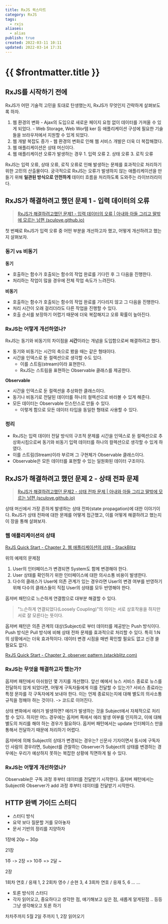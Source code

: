 ```yaml
---
title: RxJS 퀵스타트
category: RxJS
tags:
  - rxjs
aliases:
  - alias
publish: true
created: 2022-03-11 10:11
updated: 2022-03-14 17:31
---
```


# {{ $frontmatter.title }}

## RxJS를 시작하기 전에

RxJS가 어떤 기술적 고민을 토대로 탄생했는지, RxJS가 무엇인지 간략하게 살펴보도록 하자.

1. 웹 환경의 변화 - Ajax의 도입으로 새로운 페이지 요청 없이 데이터를 가져올 수 있게 되었다. - Web Storage, Web Wor템
   ker 등 애플리케이션 구성에 필요한 기술들을 브라우저에서 지원할 수 있게 되었다.
2. 웹 개발 복잡도 증가 - 웹 환경의 변화로 인해 웹 서비스 개발은 더욱 더 복잡해졌다.
3. 웹 애플리케이션은 상태 머신이다.
4. 웹 애플리케이션 오류가 발생하는 경우 1. 입력 오류 2. 상태 오류 3. 로직 오류

RxJS는 입력 오류, 상태 오류, 로직 오류로 인해 발생하는 문제를 효과적으로 처리하기 위한 고민의 산출물이다. 궁극적으로 RxJS는 오류가 발생하지 않는 애플리케이션을 만들기 위해 **일관된 방식으로 안전하게** 데이터 흐름을 처리하도록 도와주는 라이브러리이다.

## RxJS가 해결하려고 했던 문제 1 - 입력 데이터의 오류

> [RxJS가 해결하려고했던 문제1 - 입력 데이터의 오류 | 아내와 아들 그리고 딸밖에 모르는 남편 (sculove.github.io)](https://sculove.github.io/post/rxjsbook1/)

첫 번째로 RxJS가 입력 오류 중 어떤 부분을 개선하고자 했고, 어떻게 개선하려고 했는지 살펴보자.

### 동기 vs 비동기

**동기**

- 호출하는 함수가 호출되는 함수의 작업 완료를 기다린 후 그 다음을 진행한다.
- 처리하는 작업이 많을 경우에 전체 작업 속도가 느려진다.

**비동기**

- 호출하는 함수가 호출되는 함수의 작업 완료를 기다리지 않고 그 다음을 진행한다.
- 처리 시간이 오래 걸리더라도 다른 작업을 진행할 수 있다.
- 호출 순서를 보장하기 어렵기 때문에 더욱 복잡해지고 오류 확률이 높아진다.

### RxJS는 어떻게 개선하였나?

RxJS는 동기와 비동기의 차이점을 **시간**이라는 개념을 도입함으로써 해결하려고 했다.

- 동기와 비동기는 시간의 축으로 봤을 때는 같은 형태이다.
- 시간을 인덱스로 둔 컬렉션으로 생각할 수도 있다.
  - 이를 스트림(stream)이라 표현한다.
  - RxJS는 스트림을 표현하는 Observable 클래스를 제공한다.

**Observable**

- 시간을 인덱스로 둔 컬렉션을 추상화한 클래스이다.
- 동기나 비동기로 전달된 데이터를 하나의 컬렉션으로 바라볼 수 있게 해준다.
- 모든 데이터는 Observable 인스턴스로 만들 수 있다.
  - 이렇게 함으로 모든 데이터 타입을 동일한 형태로 사용할 수 있다.

### 정리

- RxJS는 입력 데이터 전달 방식의 구조적 문제를 시간을 인덱스로 둔 컬렉션으로 추상화시킴으로써 동기와 비동기 입력 데이터를 하나의 컬렉션으로 생각할 수 있게 하였다.
- 이를 스트림(Stream)이라 부르며 그 구현체가 Observable 클래스이다.
- Observable은 모든 데이터를 표현할 수 있는 일원화된 데이터 구조이다.

## RxJS가 해결하려고 했던 문제 2 - 상태 전파 문제

> [RxJS가 해결하려고했던 문제2 - 상태 전파 문제 | 아내와 아들 그리고 딸밖에 모르는 남편 (sculove.github.io)](https://sculove.github.io/post/rxjsbook2/)

상태 머신에서 가장 흔하게 발생하는 상태 전파(state propagation)에 대한 이야기이다. RxJS가 상태 전파에 대한 문제를 어떻게 접근했고, 이를 어떻게 해결하려고 했는지 이 장을 통해 살펴보자.

### 웹 애플리케이션의 상태

[RxJS Quick Start - Chapter 2. 웹 애플리케이션의 상태 - StackBlitz](https://stackblitz.com/edit/js-6tsy1w)

위의 예제의 문제점

1. User의 인터페이스가 변경되면 System도 함께 변경해야 한다.
2. User 상태를 확인하기 위한 인터페이스에 대한 의사소통 비용이 발생한다.
3. 다수의 클래스가 User에 의존 관계가 있는 경우라면 User의 변경 여부를 반영하기 위해 다수의 클래스들이 직접 User의 상태를 모두 반영해야 한다.

옵저버 패턴으로 느슨하게 연결함으로 대부분 해결할 수 있다.

> "느슨하게 연결되었다(Loosely Coupling)"의 의미는 서로 상호작용을 하지만 서로 잘 모른다는 뜻이다.

옵저버 패턴은 의존 관계의 대상(Subject)로 부터 데이터를 제공받는 Push 방식이다.
Push 방식은 Pull 방식에 비해 상태 전파 문제를 효과적으로 처리할 수 있다. 특히 1:N의 상황에서는 더욱 효과적이다.
데이터 변경 시점을 매번 확인할 필요도 없고 신경 쓸 필요도 없다.

[RxJS Quick Start - Chapter 2. observer pattern (stackblitz.com)](https://stackblitz.com/edit/js-uxyvzx)

### RxJS는 무엇을 해결하고자 했는가?

옵저버 패턴에서 아쉬웠던 몇 가지를 개선했다.
앞선 예에서 뉴스 서비스 종료로 뉴스를 전달하지 않게 되었다면, 어떻게 구독자들에게 이를 전달할 수 있는가?
서비스 종료라는 특정 문자를 각 구독자에게 보내야 한다.
이는 언제 종료되는지에 대해 별도의 의사소통 규칙을 정해야 하는 것이다. -> 코드로 이어진다.

상태 변화에서 에러가 발생하면?
에러가 발생하는 것을 Subject에서 자체적으로 처리할 수 있다. 하지만 어느 경우에는 옵저버 쪽에서 에러 발생 여부를 인지하고, 이에 대해 별도의 처리를 해야 하는 경우가 필요하다.
옵저버 패턴에서는 update 인터페이스 만을 통해서 전달하기 때문에 처리하기 어렵다.

옵저버에 의해 Subject의 상태가 변경되는 경우는?
신문사 기자이면서 동시에 구독자인 사람의 경우라면, Subject를 관찰하는 Observer가 Subject의 상태를 변경하는 경우에는 우리가 예상하지 못하는 복잡한 상황에 직면하게 될 수 있다.

### RxJS는 어떻게 개선하였나?

Observable은 구독 과정 후부터 데이터를 전달받기 시작한다.
옵저버 패턴에서는 Subject와 Observer가 add 과정 후부터 데이터를 전달받기 시작한다.

## HTTP 완벽 가이드 스터디

- 스터디 방식
- 요약 보다 질문할 거를 모아놓자
- 문서 기반의 정리를 지양하자

1장에 20p ~ 30p

21장

1주 -> 2장 => 10주 => 2달 ~

2장

1회차 연호 / 응재 1, 2
2회차 영수 / 순현 3, 4
3회차 연호 / 응재 5, 6
...
...

- 토론 방식의 스터디
- 각자 읽어오고, 중요하다고 생각한 점, 얘기해보고 싶은 점, 새롭게 알게된점 .. 등등 그냥 생각해오고 토론 하기

차차주까지 5월 2일 주까지 1, 2장 읽어오기
